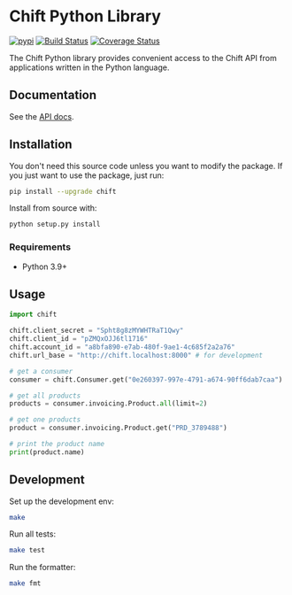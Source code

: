 # Chift Python Library

[![pypi](https://img.shields.io/pypi/v/chift.svg)](https://pypi.python.org/pypi/chift)
[![Build Status](https://github.com/chift-oneapi/chift-python-sdk/actions/workflows/ci.yml/badge.svg?branch=main)](https://github.com/chift-oneapi/chift-python-sdk/actions?query=branch:main)
[![Coverage Status](https://coveralls.io/repos/github/chift-oneapi/chift-python-sdk/badge.svg?branch=main)](https://coveralls.io/github/chift-oneapi/chift-python-sdk?branch=master)


The Chift Python library provides convenient access to the Chift API from
applications written in the Python language.

## Documentation

See the [API docs](https://chift.stoplight.io/docs/chift-api/intro).

## Installation

You don't need this source code unless you want to modify the package. If you just
want to use the package, just run:

```sh
pip install --upgrade chift
```

Install from source with:

```sh
python setup.py install
```

### Requirements

- Python 3.9+

## Usage

```python
import chift

chift.client_secret = "Spht8g8zMYWHTRaT1Qwy"
chift.client_id = "pZMQxOJJ6tl1716"
chift.account_id = "a8bfa890-e7ab-480f-9ae1-4c685f2a2a76"
chift.url_base = "http://chift.localhost:8000" # for development

# get a consumer
consumer = chift.Consumer.get("0e260397-997e-4791-a674-90ff6dab7caa")

# get all products
products = consumer.invoicing.Product.all(limit=2)

# get one products
product = consumer.invoicing.Product.get("PRD_3789488")

# print the product name
print(product.name)
```

## Development

Set up the development env:

```sh
make
```

Run all tests:

```sh
make test
```

Run the formatter:

```sh
make fmt
```
